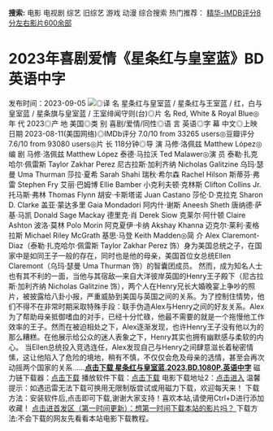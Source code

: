 **搜索:** 电影 电视剧 综艺 旧综艺 游戏 动漫 综合搜索 热门推荐： [精华-IMDB评分8分左右影片600余部](https://www.dytt8.com/html/gndy/jddy/20160320/50510.html)
# 2023年喜剧爱情《星条红与皇室蓝》BD英语中字
发布时间：2023-09-05 
![](https://img9.doubanio.com/view/photo/l_ratio_poster/public/p2892442583.jpg)◎译 名 星条红与皇室蓝 / 星条红与王室蓝 / 红，白与皇室蓝 / 星条旗与皇室蓝 / 王室绯闻守则(台)◎片 名 Red, White & Royal Blue◎年 代 2023◎产 地 美国◎类 别 喜剧/爱情/同性◎语 言 英语◎字 幕 中文◎上映日期 2023-08-11(美国网络)◎IMDb评分 7.0/10 from 33265 users◎豆瓣评分 7.6/10 from 93080 users◎片 长 118分钟◎导 演 马修·洛佩兹 Matthew López◎编 剧 马修·洛佩兹 Matthew López 泰德·马拉沃 Ted Malawer◎演 员 泰勒·扎克哈尔·佩雷斯 Taylor Zakhar Perez 尼古拉斯·加利齐纳 Nicholas Galitzine 乌玛·瑟曼 Uma Thurman 莎拉·夏希 Sarah Shahi 瑞秋·希尔森 Rachel Hilson 斯蒂芬·弗雷 Stephen Fry 艾丽·巴姆博 Ellie Bamber 小克利夫顿·克林斯 Clifton Collins Jr. 托马斯·弗林 Thomas Flynn 胡安·卡斯塔诺 Juan Castano 莎伦·D·克拉克 Sharon D. Clarke 盖亚·蒙达多里 Gaia Mondadori 阿内什·谢斯 Aneesh Sheth 唐纳德·萨基·马凯 Donald Sage Mackay 德里克·肖 Derek Siow 克莱尔·阿什顿 Claire Ashton 波洛·莫林 Polo Morin 阿克夏伊·卡纳 Akshay Khanna 迈克尔·莱利·麦格拉斯 Michael Riley McGrath 基思·马登 Keith Madden◎简 介 Alex Claremont-Diaz（泰勒·扎克哈尔·佩雷斯 Taylor Zakhar Perez 饰）身为美国总统之子，在国家中是如同王子一般的存在，同时也是他的母亲，美国首位女总统Ellen Claremont（乌玛·瑟曼 Uma Thurman 饰）的智囊团成员。 然而，成为知名人士也有其不利的一面，当他与其宿敌—来自大洋彼岸英国的Henry王子殿下（尼古拉斯·加利齐纳 Nicholas Galitzine 饰），两个人在Henry兄长大婚晚宴上争吵的照片，被披露给八卦小报，严重威胁到美国与英国之间的关系。为了控制住情势，他们不得不在非常时期采取特殊手段：联手伪造Alex与Henry之间的好友关系。Alex为了帮助母亲抵御嗜血的对手，已经十分忙碌，他最不需要的就是一个拖慢他工作效率的王子。然而在被迫相处之下，Alex逐渐发现，也许Henry王子没有他以为的那么糟糕。在他展示给公众的迷人表象之下，Henry其实也拥有幽默感与柔软的内心。 当Ellen总统投入竞选连任，Alex发现自己与Henry之间肆意滋长着秘密情愫，这让他陷入了危险的境地，稍有不慎，不仅仅会危及母亲的选情，甚至会再次动摇两个国家的关系……[**点击下载 星条红与皇室蓝.2023.BD.1080P.英语中字**](magnet:?xt=urn:btih:38c87bf24fa8ad968e6bcee5526b8354027c2294&dn=%e9%98%b3%e5%85%89%e7%94%b5%e5%bd%b1dygod.org.%e6%98%9f%e6%9d%a1%e7%ba%a2%e4%b8%8e%e7%9a%87%e5%ae%a4%e8%93%9d.2023.BD.1080P.%e8%8b%b1%e8%af%ad%e4%b8%ad%e5%ad%97.mkv&tr=udp%3a%2f%2ftracker.opentrackr.org%3a1337%2fannounce&tr=udp%3a%2f%2fexodus.desync.com%3a6969%2fannounce) 磁力链下载器：[点击下载](https://dygod.org/js/bt.htm "qBittorrent") 播放软件下载：[点击下载](https://dygod.org/js/player.htm "PotPlayer") 电影下载地址2：[点击进入](https://dygod.org/ "阳光电影") 温馨提示：如遇迅雷无法下载可换用无限制版尝试或用磁力下载，欢迎每天来！  下载方法：安装软件后,点击即可下载,谢谢大家支持！喜欢本站,请使用Ctrl+D进行添加收藏！ [点击进首发区（第一时间更新）：想第一时间下载本站的影片吗？ ](https://www.ygdy8.net/)下载方法:不会下载的网友先看看本站电影下载教程。